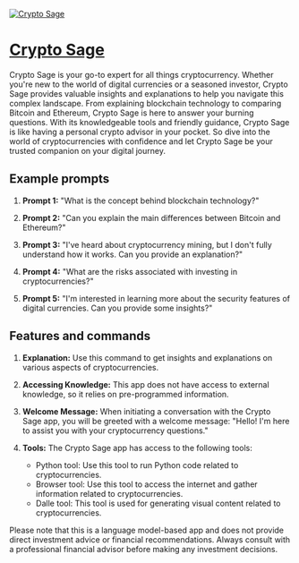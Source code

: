 [![Crypto Sage](https://files.oaiusercontent.com/file-0O0TlvQZ3sNCQXEdRHGFCQ5z?se=2123-10-17T08%3A13%3A21Z&sp=r&sv=2021-08-06&sr=b&rscc=max-age%3D31536000%2C%20immutable&rscd=attachment%3B%20filename%3D625b5ed2-9a4a-4985-82b0-ce345d4938ce.png&sig=P88pDHudMDvBzq%2BeAZRCasp8C6QYdNZp2M1/5t5mJlc%3D)](https://chat.openai.com/g/g-Fpdc16XnZ-crypto-sage)

# [Crypto Sage](https://chat.openai.com/g/g-Fpdc16XnZ-crypto-sage)

Crypto Sage is your go-to expert for all things cryptocurrency. Whether you're new to the world of digital currencies or a seasoned investor, Crypto Sage provides valuable insights and explanations to help you navigate this complex landscape. From explaining blockchain technology to comparing Bitcoin and Ethereum, Crypto Sage is here to answer your burning questions. With its knowledgeable tools and friendly guidance, Crypto Sage is like having a personal crypto advisor in your pocket. So dive into the world of cryptocurrencies with confidence and let Crypto Sage be your trusted companion on your digital journey.

## Example prompts

1. **Prompt 1:** "What is the concept behind blockchain technology?"

2. **Prompt 2:** "Can you explain the main differences between Bitcoin and Ethereum?"

3. **Prompt 3:** "I've heard about cryptocurrency mining, but I don't fully understand how it works. Can you provide an explanation?"

4. **Prompt 4:** "What are the risks associated with investing in cryptocurrencies?"

5. **Prompt 5:** "I'm interested in learning more about the security features of digital currencies. Can you provide some insights?"

## Features and commands

1. **Explanation:** Use this command to get insights and explanations on various aspects of cryptocurrencies.

2. **Accessing Knowledge:** This app does not have access to external knowledge, so it relies on pre-programmed information.

3. **Welcome Message:** When initiating a conversation with the Crypto Sage app, you will be greeted with a welcome message: "Hello! I'm here to assist you with your cryptocurrency questions."

4. **Tools:** The Crypto Sage app has access to the following tools:
   - Python tool: Use this tool to run Python code related to cryptocurrencies.
   - Browser tool: Use this tool to access the internet and gather information related to cryptocurrencies.
   - Dalle tool: This tool is used for generating visual content related to cryptocurrencies.

Please note that this is a language model-based app and does not provide direct investment advice or financial recommendations. Always consult with a professional financial advisor before making any investment decisions.